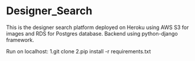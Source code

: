 # Designer_Search
This is the designer search platform deployed on Heroku using AWS S3 for images and RDS for Postgres database. Backend using python-django framework.

Run on localhost:
  1.git clone <url>
  2.pip install -r requirements.txt
